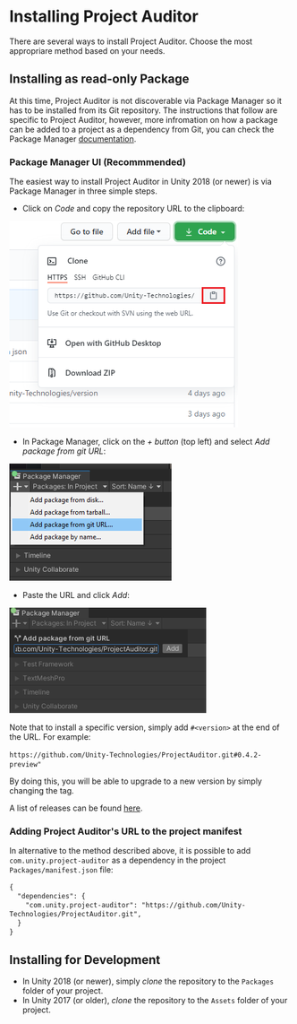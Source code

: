 # Installing Project Auditor
There are several ways to install Project Auditor. Choose the most appropriare method based on your needs.

## Installing as read-only Package
At this time, Project Auditor is not discoverable via Package Manager so it has to be installed from its Git repository. The instructions that follow are specific to Project Auditor, however, more infromation on how a package can be added to a project as a dependency from Git, you can check the Package Manager [documentation](https://docs.unity3d.com/Manual/upm-git.html).

### Package Manager UI (Recommmended)
The easiest way to install Project Auditor in Unity 2018 (or newer) is via Package Manager in three simple steps.

* Click on _Code_ and copy the repository URL to the clipboard:

<img src="images/copy-repo-url.png">

* In Package Manager, click on the _+ button_ (top left) and select _Add package from git URL_:

<img src="images/pm-install-url.png">

* Paste the URL and click _Add_:
 
<img src="images/pm-add-url.png">

Note that to install a specific version, simply add `#<version>` at the end of the URL. For example:

```https://github.com/Unity-Technologies/ProjectAuditor.git#0.4.2-preview"```

By doing this, you will be able to upgrade to a new version by simply changing the tag.

A list of releases can be found [here](https://github.com/Unity-Technologies/ProjectAuditor/releases).

### Adding Project Auditor's URL to the project manifest
In alternative to the method described above, it is possible to add `com.unity.project-auditor` as a dependency in the project `Packages/manifest.json` file:

```
{
  "dependencies": {
    "com.unity.project-auditor": "https://github.com/Unity-Technologies/ProjectAuditor.git",
  }
}
```

## Installing for Development
* In Unity 2018 (or newer), simply _clone_ the repository to the `Packages` folder of your project.
* In Unity 2017 (or older), _clone_ the repository to the `Assets` folder of your project.
